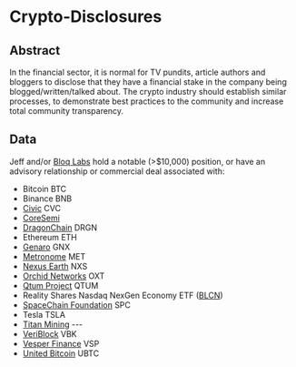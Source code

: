 # Crypto-Disclosures

## Abstract

In the financial sector, it is normal for TV pundits, article authors
and bloggers to disclose that they have a financial stake in the
company being blogged/written/talked about.  The crypto industry
should establish similar processes, to demonstrate best practices to
the community and increase total community transparency.

## Data

Jeff and/or [Bloq Labs](https://bloq.com/bloq-labs.html) hold a notable
(>$10,000) position, or have an advisory relationship or commercial
deal associated with:

* Bitcoin BTC
* Binance BNB
* [Civic](https://tokensale.civic.com) CVC
* [CoreSemi](https://www.coresemi.io/)
* [DragonChain](https://dragonchain.com) DRGN
* Ethereum ETH
* [Genaro](https://genaro.network/en) GNX
* [Metronome](https://metronome.io) MET
* [Nexus Earth](https://nexusearth.com) NXS
* [Orchid Networks](https://www.orchid.com/) OXT
* [Qtum Project](https://qtum.org/en/) QTUM
* Reality Shares Nasdaq NexGen Economy ETF ([BLCN](https://finance.yahoo.com/quote/BLCN?p=BLCN))
* [SpaceChain Foundation](https://spacechain.com) SPC
* Tesla TSLA
* [Titan Mining](https://www.titan.io/) ---
* [VeriBlock](https://www.veriblock.org) VBK
* [Vesper Finance](https://vesper.finance) VSP
* [United Bitcoin](https://ub.com) UBTC

